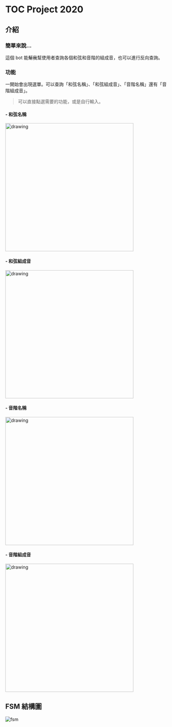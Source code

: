# TOC Project 2020

## 介紹

### 簡單來說...
這個 bot 能~~幫我~~幫使用者查詢各個和弦和音階的組成音，也可以進行反向查詢。
### 功能
一開始會出現選單。可以查詢「和弦名稱」、「和弦組成音」、「音階名稱」還有「音階組成音」。 
> 可以直接點選需要的功能，或是自行輸入。

#### - 和弦名稱
<img src="./img/chordname.jpg" alt="drawing" width="400"> 

#### - 和弦組成音
<img src="./img/chordnote.jpg" alt="drawing" width="400"> 

#### - 音階名稱
<img src="./img/scalename.jpg" alt="drawing" width="400"> 

#### - 音階組成音
<img src="./img/scalenote.jpg" alt="drawing" width="400"> 

## FSM 結構圖
![fsm](./img/fsm.png)